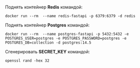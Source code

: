 Поднять контейнер **Redis** командой:

`docker run --rm  --name redis-fastapi -p 6379:6379 -d redis`

Поднять контейнер **Postgres** командой:

`docker run --rm  --name postgres-fastapi -p 5432:5432 -e POSTGRES_USER=postgres -e POSTGRES_PASSWORD=postgres -e POSTGRES_DB=collection -d postgres:14.5`

Сгенерировать **SECRET_KEY** командой:

`openssl rand -hex 32`